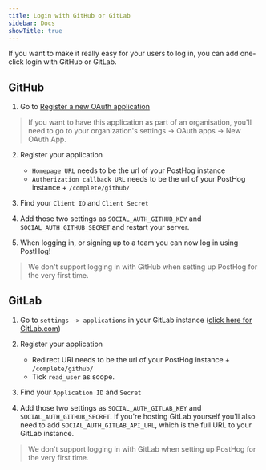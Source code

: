 ```yaml
---
title: Login with GitHub or GitLab
sidebar: Docs
showTitle: true
---
```


If you want to make it really easy for your users to log in, you can add one-click login with GitHub or GitLab.

## GitHub

1. Go to <a href='https://github.com/settings/applications/new' target='_blank'>Register a new OAuth application</a>

> If you want to have this application as part of an organisation, you'll need to go to your organization's settings -> OAuth apps -> New OAuth App.

2. Register your application
    - `Homepage URL` needs to be the url of your PostHog instance
    - `Autherization callback URL` needs to be the url of your PostHog instance + `/complete/github/`

3. Find your `Client ID` and `Client Secret`

4. Add those two settings as `SOCIAL_AUTH_GITHUB_KEY` and `SOCIAL_AUTH_GITHUB_SECRET` and restart your server.

5. When logging in, or signing up to a team you can now log in using PostHog!

> We don't support logging in with GitHub when setting up PostHog for the very first time.

## GitLab

1. Go to `settings -> applications` in your GitLab instance (<a href='https://gitlab.com/profile/applications' target='_blank'>click here for GitLab.com</a>)

2. Register your application
    - Redirect URI needs to be the url of your PostHog instance + `/complete/github/`
    - Tick `read_user` as scope.

3. Find your `Application ID` and `Secret`

4. Add those two settings as `SOCIAL_AUTH_GITLAB_KEY` and `SOCIAL_AUTH_GITHUB_SECRET`. If you're hosting GitLab yourself you'll also need to add `SOCIAL_AUTH_GITLAB_API_URL`, which is the full URL to your GitLab instance.

> We don't support logging in with GitLab when setting up PostHog for the very first time.